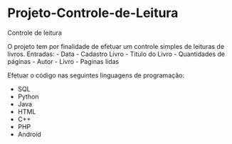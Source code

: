 # Projeto-Controle-de-Leitura
Controle de leitura

O projeto tem por finalidade de efetuar um controle simples de leituras de livros.
Entradas:
        - Data
        - Cadastro Livro
            - Titulo do Livro
            - Quantidades de páginas
            - Autor
        - Livro
        - Paginas lidas
  
Efetuar o código nas seguintes linguagens de programação:
  - SQL
  - Python
  - Java
  - HTML
  - C++
  - PHP
  - Android
